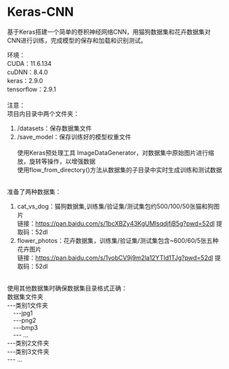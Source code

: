 # Keras-CNN
基于Keras搭建一个简单的卷积神经网络CNN，用猫狗数据集和花卉数据集对CNN进行训练，完成模型的保存和加载和识别测试。<br />

环境：<br />
CUDA：11.6.134<br />
cuDNN：8.4.0<br />
keras：2.9.0<br />
tensorflow：2.9.1<br /><br />
注意：<br />
项目内目录中两个文件夹：<br />
1. /datasets：保存数据集文件<br />
2. /save_model：保存训练好的模型权重文件<br /><br />
使用Keras预处理工具 ImageDataGenerator，对数据集中原始图片进行缩放，旋转等操作，以增强数据<br />
使用flow_from_directory()方法从数据集的子目录中实时生成训练和测试数据<br /><br />

准备了两种数据集：<br />
1. cat_vs_dog：猫狗数据集,训练集/验证集/测试集包约500/100/50张猫和狗图片 <br />
链接：https://pan.baidu.com/s/1bcXBZy43KgUMlsqdjfjB5g?pwd=52dl 提取码：52dl<br />
3. flower_photos：花卉数据集，训练集/验证集/测试集包含~600/60/5张五种花卉图片 <br />
链接：https://pan.baidu.com/s/1yobCV9j9m2la12YTId1TJg?pwd=52dl 提取码：52dl<br /><br />

使用其他数据集时确保数据集目录格式正确：<br />
数据集文件夹<br />
---类别1文件夹<br />
&emsp;---jpg1<br />
&emsp;---png2<br />
&emsp;---bmp3<br />
&emsp;--- ...<br />
---类别2文件夹<br />
---类别3文件夹<br />
--- ...
